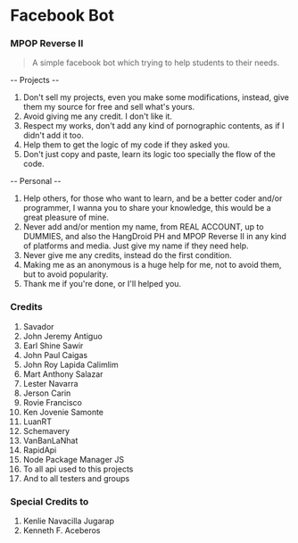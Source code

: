 # Facebook Bot
### MPOP Reverse II

> A simple facebook bot which trying to help students to their needs.

-- Projects --

1. Don't sell my projects, even you make some modifications, instead, give them my source for free and sell what's yours.
2. Avoid giving me any credit. I don't like it.
3. Respect my works, don't add any kind of pornographic contents, as if I didn't add it too.
4. Help them to get the logic of my code if they asked you.
5. Don't just copy and paste, learn its logic too specially the flow of the code.

-- Personal --

1. Help others, for those who want to learn, and be a better coder and/or programmer, I wanna you to share your knowledge, this would be a great pleasure of mine.
2. Never add and/or mention my name, from REAL ACCOUNT, up to DUMMIES, and also the HangDroid PH and MPOP Reverse II in any kind of platforms and media. Just give my name if they need help.
3. Never give me any credits, instead do the first condition.
4. Making me as an anonymous is a huge help for me, not to avoid them, but to avoid popularity.
5. Thank me if you're done, or I'll helped you.

### Credits
1. Savador
2. John Jeremy Antiguo
3. Earl Shine Sawir
4. John Paul Caigas
5. John Roy Lapida Calimlim
6. Mart Anthony Salazar
7. Lester Navarra
8. Jerson Carin
9. Rovie Francisco
10. Ken Jovenie Samonte
11. LuanRT
12. Schemavery
13. VanBanLaNhat
14. RapidApi
15. Node Package Manager JS
16. To all api used to this projects
17. And to all testers and groups

### Special Credits to
1. Kenlie Navacilla Jugarap
2. Kenneth F. Aceberos

